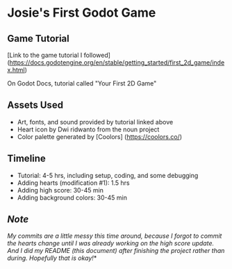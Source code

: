 # Josie's First Godot Game

## Game Tutorial
[Link to the game tutorial I followed] (https://docs.godotengine.org/en/stable/getting_started/first_2d_game/index.html)

On Godot Docs, tutorial called "Your First 2D Game"

## Assets Used
- Art, fonts, and sound provided by tutorial linked above
- Heart icon by Dwi ridwanto from the noun project
- Color palette generated by [Coolors] (https://coolors.co/)

## Timeline
- Tutorial: 4-5 hrs, including setup, coding, and some debugging
- Adding hearts (modification #1): 1.5 hrs
- Adding high score: 30-45 min
- Adding background colors: 30-45 min

## *Note*
*My commits are a little messy this time around, because I forgot to commit the hearts change until I was already working on the high score update. And I did my README (this document) after finishing the project rather than during. Hopefully that is okay!**

